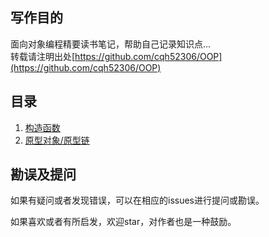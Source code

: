 ## 写作目的

面向对象编程精要读书笔记，帮助自己记录知识点...  
转载请注明出处[https://github.com/cqh52306/OOP](https://github.com/cqh52306/OOP)

## 目录

1. [构造函数](https://github.com/cqh52306/OOP/blob/master/src/new.md)
1. [原型对象/原型链](https://github.com/cqh52306/OOP/blob/master/src/prototype.md)



## 勘误及提问

如果有疑问或者发现错误，可以在相应的issues进行提问或勘误。

如果喜欢或者有所启发，欢迎star，对作者也是一种鼓励。